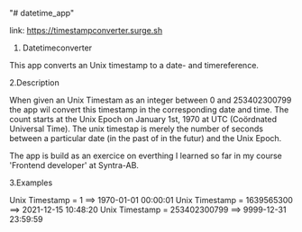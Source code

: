 "# datetime_app"

link: https://timestampconverter.surge.sh

1. Datetimeconverter

This app converts an Unix timestamp to a date- and timereference.

2.Description

When given an Unix Timestam as an integer between 0 and 253402300799 the app wil convert this timestamp in the corresponding date and time.
The count starts at the Unix Epoch on January 1st, 1970 at UTC (Coördnated Universal Time).
The unix timestap is merely the number of seconds between a particular date (in the past of in the futur) and the Unix Epoch.

The app is build as an exercice on everthing I learned so far in my course 'Frontend developer' at Syntra-AB.

3.Examples

Unix Timestamp = 1 ==> 1970-01-01 00:00:01
Unix Timestamp = 1639565300 ==> 2021-12-15 10:48:20
Unix Timestamp = 253402300799 ==> 9999-12-31 23:59:59
